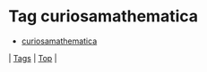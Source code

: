 <!--
title: Tag curiosamathematica
date: 2020-06-28T15:26:59.550Z
tags:
-->
# Tag curiosamathematica

 * [curiosamathematica](86278629697.md)

| [Tags](tags.md) | [Top](index.md) |
